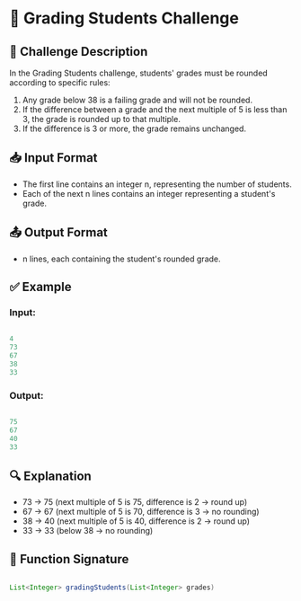 # 📌 Grading Students Challenge

## 📝 Challenge Description

In the Grading Students challenge, students' grades must be rounded according to specific rules:

1. Any grade below 38 is a failing grade and will not be rounded.
2. If the difference between a grade and the next multiple of 5 is less than 3, the grade is rounded up to that multiple.
3. If the difference is 3 or more, the grade remains unchanged.

## 📥 Input Format

- The first line contains an integer n, representing the number of students.
- Each of the next n lines contains an integer representing a student's grade.

## 📤 Output Format

- n lines, each containing the student's rounded grade.

## ✅ Example

### Input:
```java

4
73
67
38
33

```
### Output:
```java

75
67
40
33

```
## 🔍 Explanation

- 73 → 75 (next multiple of 5 is 75, difference is 2 → round up)
- 67 → 67 (next multiple of 5 is 70, difference is 3 → no rounding)
- 38 → 40 (next multiple of 5 is 40, difference is 2 → round up)
- 33 → 33 (below 38 → no rounding)

## 🚀 Function Signature
```java

List<Integer> gradingStudents(List<Integer> grades)

```
